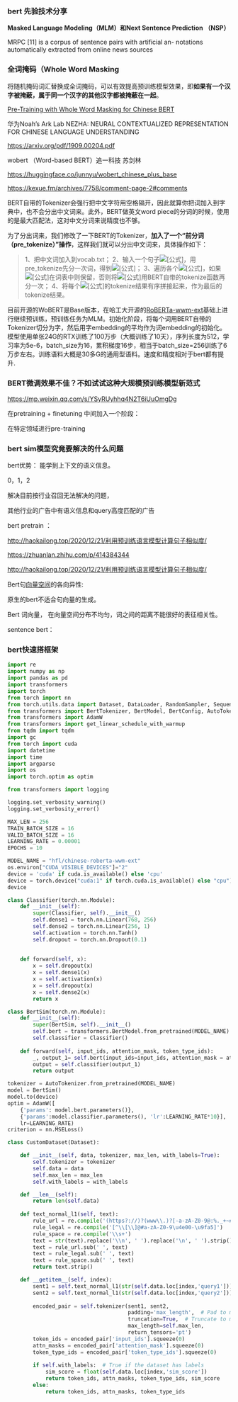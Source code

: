### bert 先验技术分享



**Masked Language Modeling（MLM）**和**Next Sentence Prediction （NSP）**

MRPC [11] is a corpus of sentence pairs with artificial an- notations automatically extracted from online news sources

### 全词掩码（Whole Word Masking

将随机掩码词汇替换成全词掩码，可以有效提高预训练模型效果，即**如果有一个汉字被掩蔽，属于同一个汉字的其他汉字都被掩蔽在一起**。



[Pre-Training with Whole Word Masking for Chinese BERT](https://link.zhihu.com/?target=https%3A//arxiv.org/pdf/1906.08101)



华为Noah’s Ark Lab
NEZHA: NEURAL CONTEXTUALIZED REPRESENTATION FOR CHINESE LANGUAGE UNDERSTANDING

https://arxiv.org/pdf/1909.00204.pdf



wobert （Word-based BERT）追一科技 苏剑林

https://huggingface.co/junnyu/wobert_chinese_plus_base

https://kexue.fm/archives/7758/comment-page-2#comments

BERT自带的Tokenizer会强行把中文字符用空格隔开，因此就算你把词加入到字典中，也不会分出中文词来。此外，BERT做英文word piece的分词的时候，使用的是最大匹配法，这对中文分词来说精度也不够。

为了分出词来，我们修改了一下BERT的Tokenizer，**加入了一个“前分词（pre_tokenize）”操作**，这样我们就可以分出中文词来，具体操作如下：

>   1、把中文词加入到vocab.txt； 
>   2、输入一个句子![[公式]](https://www.zhihu.com/equation?tex=s)，用pre_tokenize先分一次词，得到![[公式]](https://www.zhihu.com/equation?tex=%5Bw_1%2Cw_2%2C%5Cdots%2Cw_l%5D)；
>   3、遍历各个![[公式]](https://www.zhihu.com/equation?tex=w_i)，如果![[公式]](https://www.zhihu.com/equation?tex=w_i)在词表中则保留，否则将![[公式]](https://www.zhihu.com/equation?tex=w_i)用BERT自带的tokenize函数再分一次；
>   4、将每个![[公式]](https://www.zhihu.com/equation?tex=w_i)的tokenize结果有序拼接起来，作为最后的tokenize结果。

目前开源的WoBERT是Base版本，在哈工大开源的[RoBERTa-wwm-ext](https://github.com/ymcui/Chinese-BERT-wwm)基础上进行继续预训练，预训练任务为MLM。初始化阶段，将每个词用BERT自带的Tokenizer切分为字，然后用字embedding的平均作为词embedding的初始化。模型使用单张24G的RTX训练了100万步（大概训练了10天），序列长度为512，学习率为5e-6，batch_size为16，累积梯度16步，相当于batch_size=256训练了6万步左右。训练语料大概是30多G的通用型语料。速度和精度相对于bert都有提升.





### BERT微调效果不佳？不如试试这种大规模预训练模型新范式

https://mp.weixin.qq.com/s/YSyRUyhhq4N2T6iUuOmgDg

在pretraining + finetuning  中间加入一个阶段：

在特定领域进行pre-training



### bert sim模型究竟要解决的什么问题



bert优势： 能学到上下文的语义信息。

0，1，2

解决目前按行业召回无法解决的问题，

其他行业的广告中有语义信息和query高度匹配的广告





bert pretrain ：

http://haokailong.top/2020/12/21/利用预训练语言模型计算句子相似度/

https://zhuanlan.zhihu.com/p/414384344



http://haokailong.top/2020/12/21/利用预训练语言模型计算句子相似度/







Bert句[向量空间](https://www.zhihu.com/search?q=向量空间&search_source=Entity&hybrid_search_source=Entity&hybrid_search_extra={"sourceType"%3A"article"%2C"sourceId"%3A"444346578"})的各向异性:

原生的bert不适合句向量的生成。

Bert 词向量， 在向量空间分布不均匀，词之间的距离不能很好的表征相关性。



 sentence bert：







### bert快速搭框架

```python
import re
import numpy as np
import pandas as pd
import transformers
import torch
from torch import nn
from torch.utils.data import Dataset, DataLoader, RandomSampler, SequentialSampler
from transformers import BertTokenizer, BertModel, BertConfig, AutoTokenizer
from transformers import AdamW
from transformers import get_linear_schedule_with_warmup
from tqdm import tqdm
import gc
from torch import cuda
import datetime
import time
import argparse
import os
import torch.optim as optim

from transformers import logging

logging.set_verbosity_warning()
logging.set_verbosity_error()

MAX_LEN = 256
TRAIN_BATCH_SIZE = 16
VALID_BATCH_SIZE = 16
LEARNING_RATE = 0.00001
EPOCHS = 10

MODEL_NAME = "hfl/chinese-roberta-wwm-ext"
os.environ["CUDA_VISIBLE_DEVICES"]="2"
device = 'cuda' if cuda.is_available() else 'cpu'
device = torch.device("cuda:1" if torch.cuda.is_available() else "cpu")
device

```

```python
class Classifier(torch.nn.Module):
    def __init__(self):
        super(Classifier, self).__init__()
        self.dense1 = torch.nn.Linear(768, 256)
        self.dense2 = torch.nn.Linear(256, 1)
        self.activation = torch.nn.Tanh()
        self.dropout = torch.nn.Dropout(0.1)
        
        
    def forward(self, x):
        x = self.dropout(x)
        x = self.dense1(x)
        x = self.activation(x)
        x = self.dropout(x)
        x = self.dense2(x)
        return x

class BertSim(torch.nn.Module):
    def __init__(self):
        super(BertSim, self).__init__()
        self.bert = transformers.BertModel.from_pretrained(MODEL_NAME)
        self.classifier = Classifier()
        
    def forward(self, input_ids, attention_mask, token_type_ids):
        _, output_1= self.bert(input_ids=input_ids, attention_mask = attention_mask, token_type_ids = token_type_ids, return_dict=False)
        output = self.classifier(output_1)
        return output
```



```python
tokenizer = AutoTokenizer.from_pretrained(MODEL_NAME)
model = BertSim()
model.to(device)
optim = AdamW([
    {'params': model.bert.parameters()},
    {'params':model.classifier.parameters(), 'lr':LEARNING_RATE*10}],
    lr=LEARNING_RATE)
criterion = nn.MSELoss()


```



```python
class CustomDataset(Dataset):

    def __init__(self, data, tokenizer, max_len, with_labels=True):
        self.tokenizer = tokenizer
        self.data = data
        self.max_len = max_len
        self.with_labels = with_labels

    def __len__(self):
        return len(self.data)
    
    def text_normal_l1(self, text):
        rule_url = re.compile('(https?://)?(www\\.)?[-a-zA-Z0-9@:%._+~#=]{1,256}\\.[a-zA-Z0-9()]{1,6}\\b([-a-zA-Z0-9()@:%_+.~#?&/=]*)')
        rule_legal = re.compile('[^\\[\\]@#a-zA-Z0-9\u4e00-\u9fa5]')
        rule_space = re.compile('\\s+')
        text = str(text).replace('\\n', ' ').replace('\n', ' ').strip()
        text = rule_url.sub(' ', text)
        text = rule_legal.sub(' ', text)
        text = rule_space.sub(' ', text)
        return text.strip()

    def __getitem__(self, index):
        sent1 = self.text_normal_l1(str(self.data.loc[index,'query1']))
        sent2 = self.text_normal_l1(str(self.data.loc[index,'query2']))
        
        encoded_pair = self.tokenizer(sent1, sent2, 
                                      padding='max_length',  # Pad to max_length
                                      truncation=True,  # Truncate to max_length
                                      max_length=self.max_len,  
                                      return_tensors='pt') 
        token_ids = encoded_pair['input_ids'].squeeze(0) 
        attn_masks = encoded_pair['attention_mask'].squeeze(0)
        token_type_ids = encoded_pair['token_type_ids'].squeeze(0)
        
        if self.with_labels:  # True if the dataset has labels
            sim_score = float(self.data.loc[index,'sim_score'])
            return token_ids, attn_masks, token_type_ids, sim_score
        else:
            return token_ids, attn_masks, token_type_ids
```











